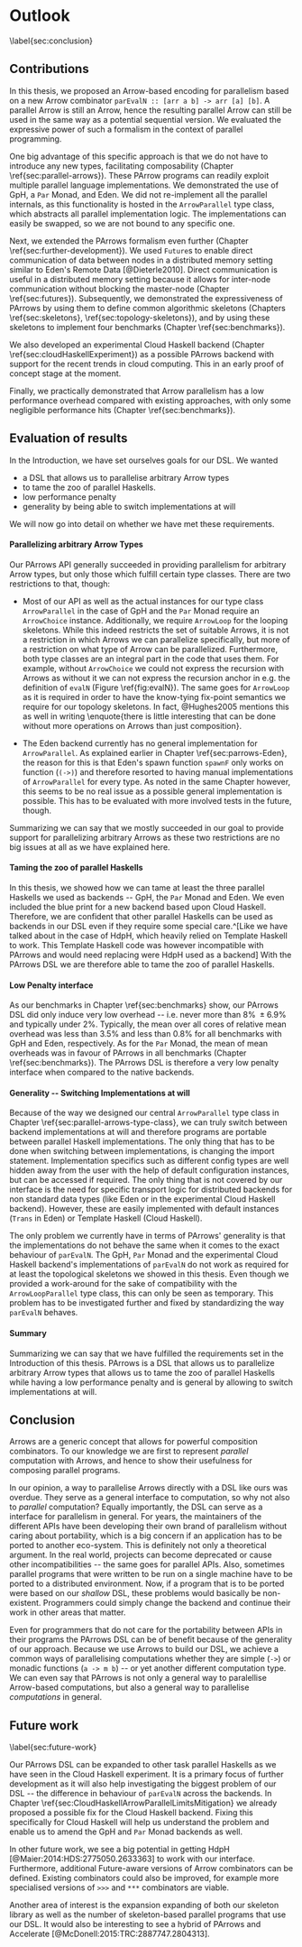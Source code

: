 # Outlook

\label{sec:conclusion}

## Contributions

In this thesis, we proposed an Arrow-based encoding for parallelism based on 
a new Arrow combinator `parEvalN :: [arr a b] -> arr [a] [b]`.
A parallel Arrow is still an Arrow, hence the resulting parallel
Arrow can still be used in the same way as a potential sequential version.
We evaluated the expressive power of such a formalism
in the context of parallel programming.

One big advantage of this specific approach is that we do not
have to introduce any new types, facilitating composability
(Chapter \ref{sec:parallel-arrows}).
These PArrow programs can readily exploit multiple parallel
language implementations. We demonstrated the use of GpH,
a `Par` Monad, and Eden. We did not re-implement all the parallel internals,
as this functionality is hosted in the `ArrowParallel` type class,
which abstracts all parallel implementation logic.
The implementations can easily be swapped, so we are not bound to any specific one.

Next, we extended the PArrows formalism even further
(Chapter \ref{sec:further-development}). We used
`Future`s to enable direct
communication of data between nodes in a distributed memory setting
similar to Eden's Remote Data [@Dieterle2010]. 
Direct communication is useful in a distributed memory setting because
it allows for inter-node communication without blocking the master-node
(Chapter \ref{sec:futures}).
Subsequently, we demonstrated the expressiveness of PArrows by using them to define
common algorithmic skeletons (Chapters \ref{sec:skeletons}, \ref{sec:topology-skeletons}),
and by using these skeletons to implement four benchmarks
(Chapter \ref{sec:benchmarks}).

We also developed an experimental Cloud Haskell backend (Chapter
\ref{sec:cloudHaskellExperiment}) as a possible PArrows backend with support
for the recent trends in cloud computing. This in an early proof of concept stage
at the moment.

Finally, we practically demonstrated that Arrow parallelism has a low performance
overhead compared with existing approaches, with only some negligible performance hits
(Chapter \ref{sec:benchmarks}).

## Evaluation of results

In the Introduction, we have set ourselves goals for our DSL. We wanted

- a DSL that allows us to parallelise arbitrary Arrow types
- to tame the zoo of parallel Haskells.
- low performance penalty
- generality by being able to switch implementations at will

We will now go into detail on whether we have met these requirements.

#### Parallelizing arbitrary Arrow Types

Our PArrows API generally succeeded in providing parallelism for arbitrary Arrow
types, but only those which fulfill certain type classes. There are two restrictions
to that, though:

- Most of our API
as well as the actual instances for our type class `ArrowParallel` in the
case of GpH and the `Par` Monad require an `ArrowChoice` instance. Additionally,
we require `ArrowLoop` for the looping skeletons. While this indeed restricts the
set of suitable Arrows, it is not a restriction in which Arrows we can parallelize
specifically, but more of a restriction on what type of Arrow can be parallelized.
Furthermore, both type classes are an integral part in the code that uses them.
For example, without `ArrowChoice` we could not express the recursion with Arrows as
without it we can not express the recursion anchor in e.g. the definition
of `evalN` (Figure \ref{fig:evalN}). The same goes for `ArrowLoop` as it
is required in order to have the know-tying fix-point semantics we require for
our topology skeletons. In fact, @Hughes2005 mentions this as well in writing
\enquote{there is little interesting that can be done without
more operations on Arrows than just composition}.

- The Eden backend currently has no general implementation for `ArrowParallel`.
As explained earlier in Chapter \ref{sec:parrows-Eden}, the reason for this is that Eden's spawn function `spawnF`
only works on function (`(->)`) and therefore resorted to having manual implementations
of `ArrowParallel` for every type. As noted in the same Chapter however, this
seems to be no real issue as a possible general implementation is possible. This
has to be evaluated with more involved tests in the future, though.

Summarizing we can say that we mostly succeeded in our goal to provide support for parallelizing
arbitrary Arrows as these two restrictions are no big issues at all as we have explained here. 

#### Taming the zoo of parallel Haskells

In this thesis, we showed how we can tame at least the three parallel Haskells
we used as backends -- GpH, the `Par` Monad and Eden. We even included
the blue print for a new backend based upon Cloud Haskell. Therefore, we are confident that
other parallel Haskells can be used as backends in our DSL even if they require
some special care.^[Like we have talked about in the case of HdpH, which heavily relied
on Template Haskell to work. This Template Haskell code was however incompatible
with PArrows and would need replacing were HdpH used as a backend] With the PArrows DSL we are therefore able to
tame the zoo of parallel Haskells.

#### Low Penalty interface

As our benchmarks in Chapter \ref{sec:benchmarks} show, our PArrows DSL did only
induce very low overhead -- i.e. never more than $8\% \; \pm 6.9\%$ and typically
under $2\%$. Typically, the mean over all
cores of relative mean overhead was less than $3.5\%$ and less than $0.8\%$
for all benchmarks with GpH and Eden, respectively. As for the `Par` Monad,
the mean of mean overheads was in favour of PArrows in all benchmarks
(Chapter \ref{sec:benchmarks}).
The PArrows DSL is therefore a very low penalty interface when compared
to the native backends.

#### Generality -- Switching Implementations at will

Because of the way we designed our central `ArrowParallel` type class
in Chapter \ref{sec:parallel-arrows-type-class}, we can truly switch between
backend implementations at will and therefore programs are portable
between parallel Haskell implementations. The only thing that has to be done
when switching between implementations, 
is changing the import statement.
Implementation specifics such as different config types are well hidden
away from the user with the help of default configuration instances, but
can be accessed if required. The only thing that is not covered
by our interface is the need for specific transport logic for
distributed backends for non standard
data types (like Eden or in the experimental Cloud Haskell backend).
However, these
are easily implemented with default instances (`Trans` in Eden) or
Template Haskell (Cloud Haskell).

The only problem we currently have in terms of PArrows' generality is that the
implementations do not behave the same when it comes to the exact behaviour 
of `parEvalN`. The GpH, `Par` Monad and the experimental Cloud Haskell backend's
implementations of `parEvalN` do not work as required for at least the topological
skeletons we showed in this thesis.
Even though we provided a work-around for the sake of compatibility 
with the `ArrowLoopParallel` type class, this can only be seen as temporary.
This problem has to be investigated further and fixed by standardizing
the way `parEvalN` behaves.

#### Summary

Summarizing we can say that we have fulfilled the requirements set in the
Introduction of this thesis. PArrows is a DSL
that allows us to parallelize arbitrary Arrow types that allows us
to tame the zoo of parallel Haskells while having a low performance penalty
and is general by allowing to switch implementations at will.

## Conclusion

Arrows are a generic concept that allows for powerful composition
combinators. To our knowledge we are first to represent
*parallel* computation with Arrows, and hence to show their usefulness for
composing parallel programs.

In our opinion, a way to parallelise Arrows directly with a DSL like ours was
overdue. They serve
as a general interface to computation, so why not also to *parallel* computation?
Equally importantly, the DSL can serve as a interface for 
parallelism in general. For years, the maintainers of the
different APIs
have been developing their own brand of parallelism without caring about portability,
which is a big concern if an application has to be ported to
another eco-system.
This is definitely not only a theoretical argument.
In the real world, projects can become
deprecated or cause other incompatibilities -- the same goes for parallel APIs.
Also, sometimes parallel programs that
were written to be run on a single machine have to be ported
to a distributed environment. Now, if a program that is to be ported were
based on our *shallow* DSL, these
problems would basically be non-existent.
Programmers could simply change the backend and
continue their work in other areas that matter.

Even for programmers that do not care for 
the portability between APIs in their programs the PArrows DSL
can be of benefit because of the generality of our approach.
Because we use Arrows to build our DSL, we achieve a common ways of parallelising
computations whether they are simple (`->`) or monadic
functions (`a -> m b`) -- or yet another different computation type.
We can even say that PArrows is not only a general way to paralellise Arrow-based
computations, but also a general way to parallelise *computations* in general.

## Future work

\label{sec:future-work}

Our PArrows DSL can be expanded to other task parallel Haskells as we have seen in
the Cloud Haskell experiment. It is a primary focus of further development as it will
also help investigating the biggest problem of our DSL -- the difference in behaviour
of `parEvalN` across the backends. In Chapter \ref{sec:CloudHaskellArrowParallelLimitsMitigation}
we already proposed a possible fix for the Cloud Haskell backend. Fixing this
specifically for Cloud Haskell will help us understand the problem and enable
us to amend the GpH and `Par` Monad backends as well.

In other future work, we see a big potential in getting HdpH [@Maier:2014:HDS:2775050.2633363]
to work with our interface.
Furthermore, additional Future-aware versions of Arrow combinators can be defined.
Existing combinators could also be improved, for example more specialised
versions of `>>>` and `***` combinators are viable.

Another area of interest is the expansion expanding of 
both our skeleton library as well as the number of skeleton-based parallel
programs that
use our DSL. It would also be interesting to see a hybrid of PArrows and
Accelerate [@McDonell:2015:TRC:2887747.2804313].


